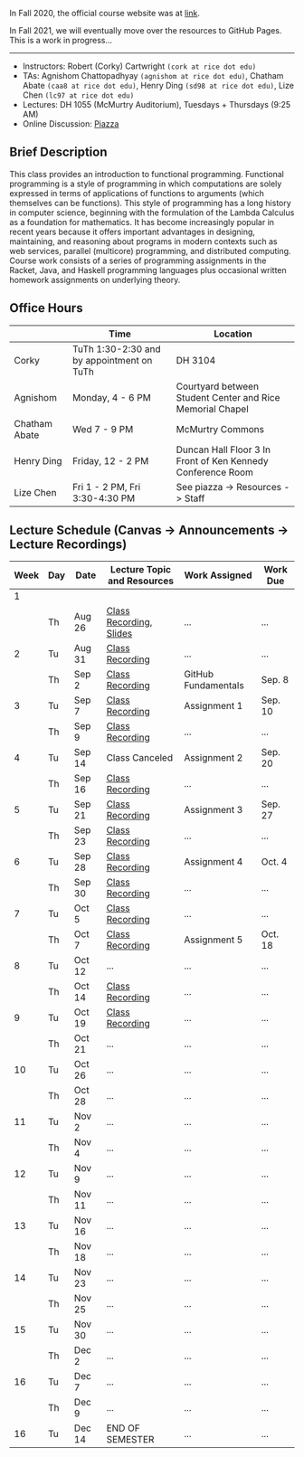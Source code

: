 In Fall 2020, the official course website was at [link](https://wiki.rice.edu/confluence/display/FPSCALA/2020-Fall).

In Fall 2021, we will eventually move over the resources to GitHub Pages. This is a work in progress...

---

* Instructors: Robert (Corky) Cartwright `(cork at rice dot edu)`
* TAs: Agnishom Chattopadhyay `(agnishom at rice dot edu)`, Chatham Abate `(caa8 at rice dot edu)`, Henry Ding `(sd98 at rice dot edu)`, Lize Chen `(lc97 at rice dot edu)`
* Lectures: DH 1055 (McMurtry Auditorium), Tuesdays + Thursdays (9:25 AM)
* Online Discussion: [Piazza](https://piazza.com/class/ks9jn96n3o73aq)

## Brief Description

This class provides an introduction to functional programming. Functional programming is a style of programming in which computations are solely expressed in terms of applications of functions to arguments (which themselves can be functions). This style of programming has a long history in computer science, beginning with the formulation of the Lambda Calculus as a foundation for mathematics. It has become increasingly popular in recent years because it offers important advantages in designing, maintaining, and reasoning about programs in modern contexts such as web services, parallel (multicore) programming, and distributed computing. Course work consists of a series of programming assignments in the Racket, Java, and Haskell programming languages plus occasional written homework assignments on underlying theory.

## Office Hours

|   |   Time  |  Location |
|---|---|---|
| Corky | TuTh 1:30-2:30 and by appointment on TuTh  | DH 3104 |
| Agnishom  | Monday, 4 - 6 PM  | Courtyard between Student Center and Rice Memorial Chapel |
| Chatham Abate  | Wed 7 - 9 PM  | McMurtry Commons |
| Henry Ding  | Friday, 12 - 2 PM | Duncan Hall Floor 3 In Front of Ken Kennedy Conference Room |
| Lize Chen  | Fri 1 - 2 PM, Fri 3:30-4:30 PM | See piazza -> Resources -> Staff |

## Lecture Schedule (Canvas -> Announcements -> Lecture Recordings)

| Week  | Day   | Date | Lecture Topic and Resources  | Work Assigned  | Work Due|
|---|---|---|---|---|---|
|  1|   |   |   |   |   |
|   |Th | Aug 26  | [Class Recording](https://riceuniversity.zoom.us/rec/play/YiiUKL6YKF7YzHC01_4JObmFygpInCms0G8o8hltgNJhGm1e-ZWX5Y336kmMX1aCAPdW9KATelVhMqYQ.JYFPRTqps0F4Ax0X?continueMode=true&_x_zm_rtaid=qyNdE9kNTrmCjol27DUyUA.1630254513884.bdd529a4f78486a0e0b41e88126e7940&_x_zm_rhtaid=985), [Slides](https://piazza.com/class_profile/get_resource/ks9jn96n3o73aq/kt5ajxkuo1l1cz)  | ...  | ... |
|  2|Tu | Aug 31  | [Class Recording](https://riceuniversity.zoom.us/rec/share/l03sozqOVw_6bMG6C0W--aufq-VypKA_UzbZtuxnhiUbRl-YgZR1IA0m5cTyXZRb.csO9q2ebcCPUQfcm)  | ...  | ... |
|   |Th | Sep 2  | [Class Recording](https://riceuniversity.zoom.us/rec/play/299sy4nKlUiP07Go7-xlycfUaBB4h3hkZEiOuwWYGSHJ0RWYykqizKPMQ2yUHua1rUCSH_E1LQ4S51kd.a_oAt1hH_GQQaG-m?continueMode=true&_x_zm_rtaid=wsaQhPYlQ8e9llzTw2LWCw.1631019239447.926fcb6b1d8df19a3a6e0f7ebcc1f7f8&_x_zm_rhtaid=554)   | GitHub Fundamentals  | Sep. 8 |
|  3|Tu | Sep 7  | [Class Recording](https://riceuniversity.zoom.us/rec/share/NwEqmApt8Ocw8WYfU-XUjLHbuRPFJHKGr1CP2sLfyp14Z4fUFNNhiylSSTNX9fY-.l1wRhVHKiO7hpqfg)  | Assignment 1  | Sep. 10 |
|   |Th | Sep 9  | [Class Recording](https://riceuniversity.zoom.us/rec/share/W3zhjhPUEWxqlYYz1DwzyXx3wsetuYktjsYKiq8qkpMgb8OvmWdYCcdOBV6msk6u.VWd5Xb8o3yYOYP-L)  | ...  | ... |
|  4|Tu | Sep 14  | Class Canceled  | Assignment 2  | Sep. 20 |
|   |Th | Sep 16  | [Class Recording](https://riceuniversity.zoom.us/rec/share/h_b5Tg_gSBF8D5hsvatynF65IxnPHeeVDoJ4JHX3AmU2dCk3LqnANhWdecUDt3c2.MzObtjmBhWp76EU-)  | ...  | ... |
|  5|Tu | Sep 21  | [Class Recording](https://riceuniversity.zoom.us/rec/share/kTKTq4iRpAMU58dJdRAuQdnRhO-MyzExp1XxQxtTqaYuPzDX_x4-_0E_eUML9nOG.g6I5Nva-Nkz9L--b)  | Assignment 3  | Sep. 27 |
|   |Th | Sep 23  | [Class Recording](https://riceuniversity.zoom.us/rec/share/tIhv7tIHZBJrhdYGNIsiwri1VrwZixPDT9GJSSZKvlNOAweYzSAZixXis1NnfDt0.CsaVo9K9HFMBDN7R)  | ...  | ... |
|  6|Tu | Sep 28  | [Class Recording](https://riceuniversity.zoom.us/rec/share/dNTKvTw04-A1HxVu1chHXvFdxBCRFxOcEIxleaJQa1WthnKCmbLU15-MBsAenAOA.-RJZYP0MJLqsEOPJ)  | Assignment 4  | Oct. 4 |
|   |Th | Sep 30  | [Class Recording](https://riceuniversity.zoom.us/rec/share/oIwIAamBxkZNZBYFSh5QMv7E7cTFvEyo2hlXPLqflulttmB4QwLygeMwqSsknh-i.2MIZglYrbsNjLDK0)  | ...  | ... |
|  7|Tu | Oct 5  | [Class Recording](https://riceuniversity.zoom.us/rec/share/sFw_9S0Q24s4LsfSvnA3Jgso7xqPN1tT7nQgwRZrEUDmAAYTaotYzS8tIvxV7VfW.fFbHs5L2Gk2KKg_w)  | ...  | ... |
|   |Th | Oct 7  | [Class Recording](https://riceuniversity.zoom.us/rec/share/chxKOjgftp_WfQ3S-biAo0jUgo7Lyz9n3IcmX7iKK3wddHDJFU2LgxYYFmANCVaO.EMkQWowQ1SUaZMqf)  | Assignment 5  | Oct. 18 |
|  8|Tu | Oct 12  | ...  | ...  | ... |
|   |Th | Oct 14  | [Class Recording](https://riceuniversity.zoom.us/rec/share/Bi6uwClkkTnoAVieyQXSZXYoTkK9vsI5jeMAZXeTTYYP1txgClBAtG1VjxRWRuB_.E384psBe3V6-qRYi)  | ...  | ... |
|  9|Tu | Oct 19  | [Class Recording](https://riceuniversity.zoom.us/rec/share/yPFKtfmGQvVAYHQIRaN_M1XL505Sl_dJQcmhAoSfalzFuJIBKbYLArrZw4IpcSdn.ppu7E0z-VmlBvibO)  | ...  | ... |
|   |Th | Oct 21  | ...  | ...  | ... |
|  10|Tu | Oct 26  | ...  | ...  | ... |
|   |Th | Oct 28  | ...  | ...  | ... |
|  11|Tu | Nov 2  | ...  | ...  | ... |
|   |Th | Nov 4  | ...  | ...  | ... |
|  12|Tu | Nov 9  | ...  | ...  | ... |
|   |Th | Nov 11  | ...  | ...  | ... |
|  13|Tu | Nov 16  | ...  | ...  | ... |
|   |Th | Nov   18 | ...  | ...  | ... |
|  14|Tu | Nov 23 | ...  | ...  | ... |
|   |Th | Nov 25 | ...  | ...  | ... |
|  15|Tu | Nov 30  | ...  | ...  | ... |
|   |Th | Dec 2  | ...  | ...  | ... |
|  16|Tu | Dec 7  | ...  | ...  | ... |
|   |Th | Dec 9  | ...  | ...  | ... |
|  16|Tu | Dec 14  | END OF SEMESTER  | ...  | ... |
